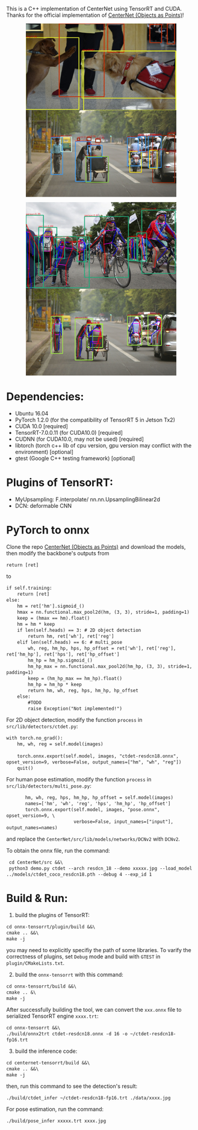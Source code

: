 
This is a C++ implementation of CenterNet using TensorRT and CUDA. Thanks for the official implementation of [CenterNet (Objects as Points)](https://github.com/xingyizhou/CenterNet)!

<p align="center">
 <img src="det_out/det_16004479832_a748d55f21_k.jpg" align="center" height="230px" width="400px">
 <img src="det_out/det_17790319373_bd19b24cfc_k.jpg" align="center" height="230px" width="400px">
</p>

<p align="center">
 <img src="det_out/pose_33823288584_1d21cf0a26_k.jpg" align="center" height="230px" width="400px">
 <img src="det_out/pose_17790319373_bd19b24cfc_k.jpg" align="center" height="230px" width="400px">
</p>


# Dependencies:
- Ubuntu 16.04
- PyTorch 1.2.0 (for the compatibility of TensorRT 5 in Jetson Tx2)
- CUDA 10.0 [required]
- TensorRT-7.0.0.11 (for CUDA10.0) [required]
- CUDNN (for CUDA10.0, may not be used) [required]
- libtorch (torch c++ lib of cpu version, gpu version may conflict with the environment) [optional]
- gtest (Google C++ testing framework) [optional]


# Plugins of TensorRT:
- MyUpsampling: F.interpolate/ nn.nn.UpsamplingBilinear2d
- DCN: deformable CNN

# PyTorch to onnx 
Clone the repo [CenterNet (Objects as Points)](https://github.com/xingyizhou/CenterNet) and download the models, then modify the backbone's outputs from 
```
return [ret]
```
to 
```
if self.training:                                                                                                           
    return [ret]                                                                                                             
else:                                                                                                                       
    hm = ret['hm'].sigmoid_()                                                                                               
    hmax = nn.functional.max_pool2d(hm, (3, 3), stride=1, padding=1)                                                         
    keep = (hmax == hm).float()                                                                                             
    hm = hm * keep                                                                                                                   
    if len(self.heads) == 3: # 2D object detection                                                                           
        return hm, ret['wh'], ret['reg']                                                                                              
    elif len(self.heads) == 6: # multi_pose                                                                                 
        wh, reg, hm_hp, hps, hp_offset = ret['wh'], ret['reg'], ret['hm_hp'], ret['hps'], ret['hp_offset']                            
        hm_hp = hm_hp.sigmoid_()                                                                                             
        hm_hp_max = nn.functional.max_pool2d(hm_hp, (3, 3), stride=1, padding=1)                                            
        keep = (hm_hp_max == hm_hp).float()                                                                                
        hm_hp = hm_hp * keep                                                                                                          
        return hm, wh, reg, hps, hm_hp, hp_offset                                                                            
    else:                                                                                                                   
        #TODO                                                                                                               
        raise Exception("Not implemented!")  
```
For 2D object detection, modify the  function `process`  in `src/lib/detectors/ctdet.py`:
```
with torch.no_grad():
    hm, wh, reg = self.model(images)

    torch.onnx.export(self.model, images, "ctdet-resdcn18.onnx", opset_version=9, verbose=False, output_names=["hm", "wh", "reg"])
    quit()
```
For human pose estimation, modify the function `process` in `src/lib/detectors/multi_pose.py`:
```
       hm, wh, reg, hps, hm_hp, hp_offset = self.model(images)                                                               
       names=['hm', 'wh', 'reg', 'hps', 'hm_hp', 'hp_offset']                                                               
       torch.onnx.export(self.model, images, "pose.onnx", opset_version=9, \                                                 
                         verbose=False, input_names=["input"], output_names=names)  
```

and replace the `CenterNet/src/lib/models/networks/DCNv2` with `DCNv2`.

To obtain the onnx file, run the command:
```
 cd CenterNet/src &&\
 python3 demo.py ctdet --arch resdcn_18 --demo xxxxx.jpg --load_model ../models/ctdet_coco_resdcn18.pth --debug 4 --exp_id 1
```


# Build & Run:

1. build the  plugins of TensorRT:
```
cd onnx-tensorrt/plugin/build &&\
cmake .. &&\
make -j
```
you may need to explicitly specifiy the path of some libraries. To varify the correctness of plugins, set `Debug` mode and build with `GTEST` in `plugin/CMakeLists.txt`.

2. build the `onnx-tensorrt` with this command:
```
cd onnx-tensorrt/build &&\
cmake .. &\
make -j
```
After successfully building the tool, we can convert the `xxx.onnx` file to serialized TensorRT engine `xxxx.trt`:
```
cd onnx-tensorrt &&\
./build/onnx2trt ctdet-resdcn18.onnx -d 16 -o ~/ctdet-resdcn18-fp16.trt
```

3. build the inference code:
```
cd centernet-tensorrt/build &&\
cmake .. &&\
make -j
```
then, run this command to see the detection's result:
```
./build/ctdet_infer ~/ctdet-resdcn18-fp16.trt ./data/xxxx.jpg
```

For pose estimation, run the command:
```
./build/pose_infer xxxxx.trt xxxx.jpg
```
